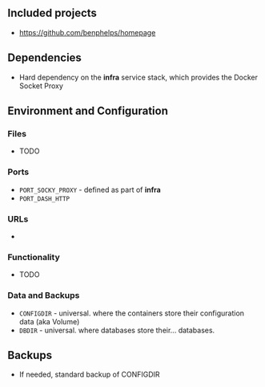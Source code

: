 ## Included projects

- https://github.com/benphelps/homepage

## Dependencies

- Hard dependency on the **infra** service stack, which provides the Docker Socket Proxy

## Environment and Configuration

### Files
- TODO

### Ports

- `PORT_SOCKY_PROXY` - defined as part of **infra**
- `PORT_DASH_HTTP`


### URLs
- 

### Functionality
- TODO



### Data and Backups
- `CONFIGDIR` - universal. where the containers store their configuration data (aka Volume)
- `DBDIR` - universal. where databases store their... databases. 

## Backups
- If needed, standard backup of CONFIGDIR